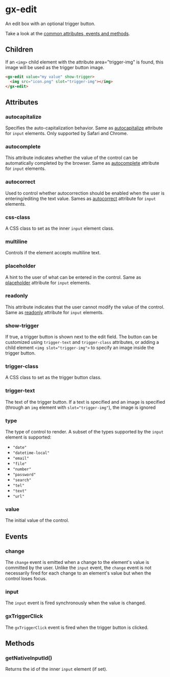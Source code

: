 # gx-edit

An edit box with an optional trigger button.

Take a look at the [common attributes, events and methods](../common/readme.md).

## Children

If an `<img>` child element with the attribute area="trigger-img" is found, this image will be used as the trigger button image.

```html
<gx-edit value="my value" show-trigger>
  <img src="icon.png" slot="trigger-img"></img>
</gx-edit>
```

## Attributes

### autocapitalize

Specifies the auto-capitalization behavior. Same as [autocapitalize](https://developer.apple.com/library/content/documentation/AppleApplications/Reference/SafariHTMLRef/Articles/Attributes.html#//apple_ref/doc/uid/TP40008058-autocapitalize) attribute for `input` elements. Only supported by Safari and Chrome.

### autocomplete

This attribute indicates whether the value of the control can be automatically completed by the browser. Same as [autocomplete](https://developer.mozilla.org/en-US/docs/Web/HTML/Element/input#attr-autocomplete) attribute for `input` elements.

### autocorrect

Used to control whether autocorrection should be enabled when the user is entering/editing the text value. Sames as [autocorrect](https://developer.mozilla.org/en-US/docs/Web/HTML/Element/input#attr-autocorrect) attribute for `input` elements.

### css-class

A CSS class to set as the inner `input` element class.

### multiline

Controls if the element accepts multiline text.

### placeholder

A hint to the user of what can be entered in the control. Same as [placeholder](https://developer.mozilla.org/en-US/docs/Web/HTML/Element/input#attr-placeholder) attribute for `input` elements.

### readonly

This attribute indicates that the user cannot modify the value of the control. Same as [readonly](https://developer.mozilla.org/en-US/docs/Web/HTML/Element/input#attr-readonly) attribute for `input` elements.

### show-trigger

If true, a trigger button is shown next to the edit field. The button can be customized using `trigger-text` and `trigger-class` attributes, or adding a child element `<img slot="trigger-img">` to specify an image inside the trigger button.

### trigger-class

A CSS class to set as the trigger button class.

### trigger-text

The text of the trigger button. If a text is specified and an image is specified (through an `img` element with `slot="trigger-img"`), the image is ignored

### type

The type of control to render. A subset of the types supported by the `input` element is supported:

* `"date"`
* `"datetime-local"`
* `"email"`
* `"file"`
* `"number"`
* `"password"`
* `"search"`
* `"tel"`
* `"text"`
* `"url"`

### value

The initial value of the control.

## Events

### change

The `change` event is emitted when a change to the element's value is committed by the user. Unlike the `input` event, the `change` event is not necessarily fired for each change to an element's value but when the control loses focus.

### input

The `input` event is fired synchronously when the value is changed.

### gxTriggerClick

The `gxTriggerClick` event is fired when the trigger button is clicked.

## Methods

### getNativeInputId()

Returns the id of the inner `input` element (if set).
